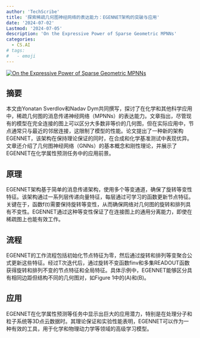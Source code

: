 ```yaml
---
author: 'TechScribe'
title: '探索稀疏几何图神经网络的表达能力：EGENNET架构的突破与应用'
date: '2024-07-02'
Lastmod: '2024-07-05'
description: 'On the Expressive Power of Sparse Geometric MPNNs'
categories:
  - CS.AI
# tags:
#   - emoji
---
```


[![On the Expressive Power of Sparse Geometric MPNNs](https://arxiv-research-1301205113.cos.ap-guangzhou.myqcloud.com/images/2407.02025v1.pdf_0.jpg)](https://arxiv.org/abs/2407.02025v1)

## 摘要

本文由Yonatan Sverdlov和Nadav Dym共同撰写，探讨了在化学和其他科学应用中，稀疏几何图的消息传递神经网络（MPNNs）的表达能力。文章指出，尽管现有的模型在完全连接的图上可以区分大多数非等价的几何图，但在实际应用中，节点通常只与最近的邻居连接，这限制了模型的性能。论文提出了一种新的架构EGENNET，该架构在保持理论保证的同时，在合成和化学基准测试中表现优异。文章还介绍了几何图神经网络（GNNs）的基本概念和刚性理论，并展示了EGENNET在化学属性预测任务中的应用前景。<!--more-->

## 原理

EGENNET架构基于简单的消息传递架构，使用多个等变通道，确保了旋转等变性特征。该架构通过一系列层传递向量特征，每层通过可学习的函数更新节点特征。关键在于，函数f(t)需要保持旋转等变性，从而确保网络对几何图的旋转和排列具有不变性。EGENNET通过这种等变性保证了在连接图上的通用分离能力，即使在稀疏图上也能有效工作。

## 流程

EGENNET的工作流程包括初始化节点特征为零，然后通过旋转和排列等变聚合公式更新这些特征。经过T次迭代后，通过旋转不变函数finv和多集READOUT函数获得旋转和排列不变的节点特征和全局特征。具体示例中，EGENNET能够区分具有相同边距但结构不同的几何图对，如Figure 1中的(A)和(B)。

## 应用

EGENNET在化学属性预测等任务中显示出巨大的应用潜力，特别是在处理分子和粒子系统等3D点云数据时。其理论保证和实验性能表明，EGENNET可以作为一种有效的工具，用于化学和物理动力学等领域的高级学习模型。